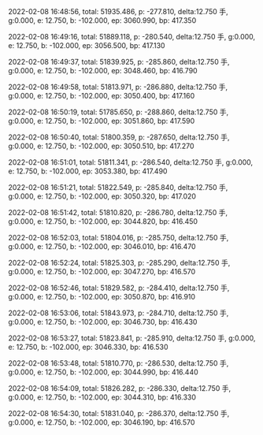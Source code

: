 2022-02-08 16:48:56, total: 51935.486, p: -277.810, delta:12.750 手, g:0.000, e: 12.750, b: -102.000, ep: 3060.990, bp: 417.350

2022-02-08 16:49:16, total: 51889.118, p: -280.540, delta:12.750 手, g:0.000, e: 12.750, b: -102.000, ep: 3056.500, bp: 417.130

2022-02-08 16:49:37, total: 51839.925, p: -285.860, delta:12.750 手, g:0.000, e: 12.750, b: -102.000, ep: 3048.460, bp: 416.790

2022-02-08 16:49:58, total: 51813.971, p: -286.880, delta:12.750 手, g:0.000, e: 12.750, b: -102.000, ep: 3050.400, bp: 417.160

2022-02-08 16:50:19, total: 51785.650, p: -288.860, delta:12.750 手, g:0.000, e: 12.750, b: -102.000, ep: 3051.860, bp: 417.590

2022-02-08 16:50:40, total: 51800.359, p: -287.650, delta:12.750 手, g:0.000, e: 12.750, b: -102.000, ep: 3050.510, bp: 417.270

2022-02-08 16:51:01, total: 51811.341, p: -286.540, delta:12.750 手, g:0.000, e: 12.750, b: -102.000, ep: 3053.380, bp: 417.490

2022-02-08 16:51:21, total: 51822.549, p: -285.840, delta:12.750 手, g:0.000, e: 12.750, b: -102.000, ep: 3050.320, bp: 417.020

2022-02-08 16:51:42, total: 51810.820, p: -286.780, delta:12.750 手, g:0.000, e: 12.750, b: -102.000, ep: 3044.820, bp: 416.450

2022-02-08 16:52:03, total: 51804.016, p: -285.750, delta:12.750 手, g:0.000, e: 12.750, b: -102.000, ep: 3046.010, bp: 416.470

2022-02-08 16:52:24, total: 51825.303, p: -285.290, delta:12.750 手, g:0.000, e: 12.750, b: -102.000, ep: 3047.270, bp: 416.570

2022-02-08 16:52:46, total: 51829.582, p: -284.410, delta:12.750 手, g:0.000, e: 12.750, b: -102.000, ep: 3050.870, bp: 416.910

2022-02-08 16:53:06, total: 51843.973, p: -284.710, delta:12.750 手, g:0.000, e: 12.750, b: -102.000, ep: 3046.730, bp: 416.430

2022-02-08 16:53:27, total: 51823.841, p: -285.910, delta:12.750 手, g:0.000, e: 12.750, b: -102.000, ep: 3046.330, bp: 416.530

2022-02-08 16:53:48, total: 51810.770, p: -286.530, delta:12.750 手, g:0.000, e: 12.750, b: -102.000, ep: 3044.990, bp: 416.440

2022-02-08 16:54:09, total: 51826.282, p: -286.330, delta:12.750 手, g:0.000, e: 12.750, b: -102.000, ep: 3044.310, bp: 416.330

2022-02-08 16:54:30, total: 51831.040, p: -286.370, delta:12.750 手, g:0.000, e: 12.750, b: -102.000, ep: 3046.190, bp: 416.570